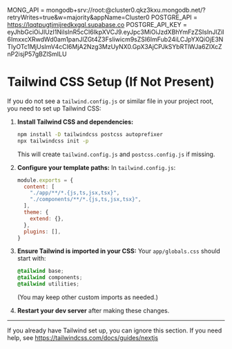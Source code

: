 MONG_API = mongodb+srv://root:<root>@cluster0.qkz3kxu.mongodb.net/?retryWrites=true&w=majority&appName=Cluster0
POSTGRE_API = https://lqqtpugtjmijredkxgql.supabase.co
POSTGRE_API_KEY = eyJhbGciOiJIUzI1NiIsInR5cCI6IkpXVCJ9.eyJpc3MiOiJzdXBhYmFzZSIsInJlZiI6ImxxcXRwdWd0am1panJlZGt4Z3FsIiwicm9sZSI6ImFub24iLCJpYXQiOjE3NTIyOTc1MjUsImV4cCI6MjA2Nzg3MzUyNX0.GpX3AjCPJkSYbRTlWJa6ZIXcZnP2isjP57gBZlSmILU

# Tailwind CSS Setup (If Not Present)

If you do not see a `tailwind.config.js` or similar file in your project root, you need to set up Tailwind CSS:

1. **Install Tailwind CSS and dependencies:**
   ```bash
   npm install -D tailwindcss postcss autoprefixer
   npx tailwindcss init -p
   ```
   This will create `tailwind.config.js` and `postcss.config.js` if missing.

2. **Configure your template paths:**
   In `tailwind.config.js`:
   ```js
   module.exports = {
     content: [
       "./app/**/*.{js,ts,jsx,tsx}",
       "./components/**/*.{js,ts,jsx,tsx}",
     ],
     theme: {
       extend: {},
     },
     plugins: [],
   }
   ```

3. **Ensure Tailwind is imported in your CSS:**
   Your `app/globals.css` should start with:
   ```css
   @tailwind base;
   @tailwind components;
   @tailwind utilities;
   ```
   (You may keep other custom imports as needed.)

4. **Restart your dev server** after making these changes.

---

If you already have Tailwind set up, you can ignore this section. If you need help, see https://tailwindcss.com/docs/guides/nextjs